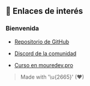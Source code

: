 ## 🔗 Enlaces de interés

### Bienvenida

- [Repositorio de GitHub](https://github.com/mouredev/Hello-Python)

- [Discord de la comunidad](https://discord.com/invite/mouredev)
- [Curso en mouredev.pro](https://mouredev.pro/cursos/backend-python)

> Made with '\u{2665}' (♥)
